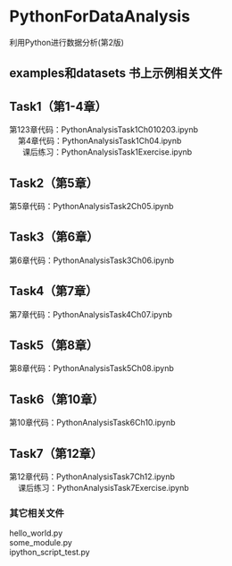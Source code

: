 # PythonForDataAnalysis
利用Python进行数据分析(第2版)

## examples和datasets 书上示例相关文件

## Task1（第1-4章）
第123章代码：PythonAnalysisTask1Ch010203.ipynb  
&nbsp;&nbsp;&nbsp;&nbsp;第4章代码：PythonAnalysisTask1Ch04.ipynb  
&nbsp;&nbsp;&nbsp;&nbsp;&nbsp;&nbsp;课后练习：PythonAnalysisTask1Exercise.ipynb  

## Task2（第5章）
第5章代码：PythonAnalysisTask2Ch05.ipynb  

## Task3（第6章）
第6章代码：PythonAnalysisTask3Ch06.ipynb  

## Task4（第7章）
第7章代码：PythonAnalysisTask4Ch07.ipynb  

## Task5（第8章）
第8章代码：PythonAnalysisTask5Ch08.ipynb  

## Task6（第10章）
第10章代码：PythonAnalysisTask6Ch10.ipynb  

## Task7（第12章）
第12章代码：PythonAnalysisTask7Ch12.ipynb  
&nbsp;&nbsp;&nbsp;&nbsp;课后练习：PythonAnalysisTask7Exercise.ipynb  


### 其它相关文件
hello_world.py  
some_module.py  
ipython_script_test.py  
